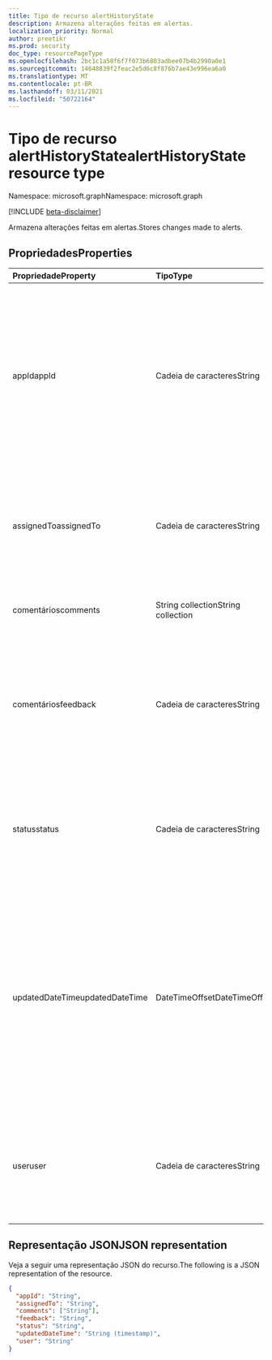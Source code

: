 ```yaml
---
title: Tipo de recurso alertHistoryState
description: Armazena alterações feitas em alertas.
localization_priority: Normal
author: preetikr
ms.prod: security
doc_type: resourcePageType
ms.openlocfilehash: 2bc1c1a58f6f7f073b6803adbee07b4b2990a0e1
ms.sourcegitcommit: 14648839f2feac2e5d6c8f876b7ae43e996ea6a0
ms.translationtype: MT
ms.contentlocale: pt-BR
ms.lasthandoff: 03/11/2021
ms.locfileid: "50722164"
---
```

# <a name="alerthistorystate-resource-type"></a><span data-ttu-id="d30e3-103">Tipo de recurso alertHistoryState</span><span class="sxs-lookup"><span data-stu-id="d30e3-103">alertHistoryState resource type</span></span>

<span data-ttu-id="d30e3-104">Namespace: microsoft.graph</span><span class="sxs-lookup"><span data-stu-id="d30e3-104">Namespace: microsoft.graph</span></span>

[!INCLUDE [beta-disclaimer](../../includes/beta-disclaimer.md)]

<span data-ttu-id="d30e3-105">Armazena alterações feitas em alertas.</span><span class="sxs-lookup"><span data-stu-id="d30e3-105">Stores changes made to alerts.</span></span>

## <a name="properties"></a><span data-ttu-id="d30e3-106">Propriedades</span><span class="sxs-lookup"><span data-stu-id="d30e3-106">Properties</span></span>

| <span data-ttu-id="d30e3-107">Propriedade</span><span class="sxs-lookup"><span data-stu-id="d30e3-107">Property</span></span>     | <span data-ttu-id="d30e3-108">Tipo</span><span class="sxs-lookup"><span data-stu-id="d30e3-108">Type</span></span>        | <span data-ttu-id="d30e3-109">Descrição</span><span class="sxs-lookup"><span data-stu-id="d30e3-109">Description</span></span> |
|:-------------|:------------|:------------|
|<span data-ttu-id="d30e3-110">appId</span><span class="sxs-lookup"><span data-stu-id="d30e3-110">appId</span></span>|<span data-ttu-id="d30e3-111">Cadeia de caracteres</span><span class="sxs-lookup"><span data-stu-id="d30e3-111">String</span></span>| <span data-ttu-id="d30e3-112">A ID do Aplicativo do aplicativo de chamada que enviou uma atualização (PATCH) ao alerta.</span><span class="sxs-lookup"><span data-stu-id="d30e3-112">The Application ID of the calling application that submitted an update (PATCH) to the alert.</span></span> <span data-ttu-id="d30e3-113">O appId deve ser extraído do token de auth e não inserido manualmente pelo aplicativo de chamada.</span><span class="sxs-lookup"><span data-stu-id="d30e3-113">The appId should be extracted from the auth token and not entered manually by the calling application.</span></span> |
|<span data-ttu-id="d30e3-114">assignedTo</span><span class="sxs-lookup"><span data-stu-id="d30e3-114">assignedTo</span></span>|<span data-ttu-id="d30e3-115">Cadeia de caracteres</span><span class="sxs-lookup"><span data-stu-id="d30e3-115">String</span></span>| <span data-ttu-id="d30e3-116">UPN do usuário ao que o alerta foi atribuído (observação: alert.assignedTo armazena apenas o último valor/UPN).</span><span class="sxs-lookup"><span data-stu-id="d30e3-116">UPN of user the alert was assigned to (note: alert.assignedTo only stores the last value/UPN).</span></span> |
|<span data-ttu-id="d30e3-117">comentários</span><span class="sxs-lookup"><span data-stu-id="d30e3-117">comments</span></span>|<span data-ttu-id="d30e3-118">String collection</span><span class="sxs-lookup"><span data-stu-id="d30e3-118">String collection</span></span>|<span data-ttu-id="d30e3-119">Comentário inserido pelo usuário inserido.</span><span class="sxs-lookup"><span data-stu-id="d30e3-119">Comment entered by signed-in user.</span></span>|
|<span data-ttu-id="d30e3-120">comentários</span><span class="sxs-lookup"><span data-stu-id="d30e3-120">feedback</span></span>|<span data-ttu-id="d30e3-121">Cadeia de caracteres</span><span class="sxs-lookup"><span data-stu-id="d30e3-121">String</span></span>| <span data-ttu-id="d30e3-122">Comentários do analista sobre o alerta nesta atualização.</span><span class="sxs-lookup"><span data-stu-id="d30e3-122">Analyst feedback on the alert in this update.</span></span> <span data-ttu-id="d30e3-123">Os valores possíveis são: `unknown`, `truePositive`, `falsePositive`, `benignPositive`.</span><span class="sxs-lookup"><span data-stu-id="d30e3-123">Possible values are: `unknown`, `truePositive`, `falsePositive`, `benignPositive`.</span></span>|
|<span data-ttu-id="d30e3-124">status</span><span class="sxs-lookup"><span data-stu-id="d30e3-124">status</span></span>|<span data-ttu-id="d30e3-125">Cadeia de caracteres</span><span class="sxs-lookup"><span data-stu-id="d30e3-125">String</span></span>| <span data-ttu-id="d30e3-126">Valor de status do alerta (se atualizado).</span><span class="sxs-lookup"><span data-stu-id="d30e3-126">Alert status value (if updated).</span></span> <span data-ttu-id="d30e3-127">Os valores possíveis são: `unknown`, `newAlert`, `inProgress`, `resolved`, `dismissed`.</span><span class="sxs-lookup"><span data-stu-id="d30e3-127">Possible values are: `unknown`, `newAlert`, `inProgress`, `resolved`, `dismissed`.</span></span>|
|<span data-ttu-id="d30e3-128">updatedDateTime</span><span class="sxs-lookup"><span data-stu-id="d30e3-128">updatedDateTime</span></span>|<span data-ttu-id="d30e3-129">DateTimeOffset</span><span class="sxs-lookup"><span data-stu-id="d30e3-129">DateTimeOffset</span></span>| <span data-ttu-id="d30e3-130">Data e hora da atualização de alerta.</span><span class="sxs-lookup"><span data-stu-id="d30e3-130">Date and time of the alert update.</span></span> <span data-ttu-id="d30e3-131">O tipo Timestamp representa informações de data e hora usando o formato ISO 8601 e está sempre no horário UTC.</span><span class="sxs-lookup"><span data-stu-id="d30e3-131">The Timestamp type represents date and time information using ISO 8601 format and is always in UTC time.</span></span> <span data-ttu-id="d30e3-132">Por exemplo, meia-noite UTC em 1 de janeiro de 2014 é `2014-01-01T00:00:00Z`</span><span class="sxs-lookup"><span data-stu-id="d30e3-132">For example, midnight UTC on Jan 1, 2014 is `2014-01-01T00:00:00Z`</span></span>|
|<span data-ttu-id="d30e3-133">user</span><span class="sxs-lookup"><span data-stu-id="d30e3-133">user</span></span>|<span data-ttu-id="d30e3-134">Cadeia de caracteres</span><span class="sxs-lookup"><span data-stu-id="d30e3-134">String</span></span>| <span data-ttu-id="d30e3-135">UPN do usuário que atualizou o alerta (retirado do token do portador - se no modo de auth delegado/do usuário).</span><span class="sxs-lookup"><span data-stu-id="d30e3-135">UPN of the signed-in user that updated the alert (taken from the bearer token - if in user/delegated auth mode).</span></span> |

## <a name="json-representation"></a><span data-ttu-id="d30e3-136">Representação JSON</span><span class="sxs-lookup"><span data-stu-id="d30e3-136">JSON representation</span></span>

<span data-ttu-id="d30e3-137">Veja a seguir uma representação JSON do recurso.</span><span class="sxs-lookup"><span data-stu-id="d30e3-137">The following is a JSON representation of the resource.</span></span>

<!-- {
  "blockType": "resource",
  "optionalProperties": [

  ],
  "@odata.type": "microsoft.graph.alertHistoryState",
  "baseType": null
}-->

```json
{
  "appId": "String",
  "assignedTo": "String",
  "comments": ["String"],
  "feedback": "String",
  "status": "String",
  "updatedDateTime": "String (timestamp)",
  "user": "String"
}
```

<!-- uuid: 16cd6b66-4b1a-43a1-adaf-3a886856ed98
2019-02-04 14:57:30 UTC -->
<!-- {
  "type": "#page.annotation",
  "description": "alertHistoryState resource",
  "keywords": "",
  "section": "documentation",
  "tocPath": ""
}-->

